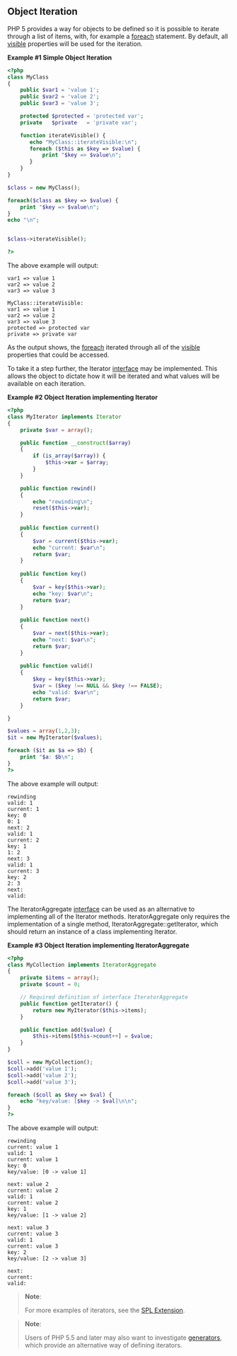 Object Iteration
----------------

PHP 5 provides a way for objects to be defined so it is possible to
iterate through a list of items, with, for example a
<a href="/control-structures/foreach.html" class="link">foreach</a>
statement. By default, all
<a href="/language/oop5/visibility.html" class="link">visible</a>
properties will be used for the iteration.

**Example \#1 Simple Object Iteration**

``` php
<?php
class MyClass
{
    public $var1 = 'value 1';
    public $var2 = 'value 2';
    public $var3 = 'value 3';

    protected $protected = 'protected var';
    private   $private   = 'private var';

    function iterateVisible() {
       echo "MyClass::iterateVisible:\n";
       foreach ($this as $key => $value) {
           print "$key => $value\n";
       }
    }
}

$class = new MyClass();

foreach($class as $key => $value) {
    print "$key => $value\n";
}
echo "\n";


$class->iterateVisible();

?>
```

The above example will output:

    var1 => value 1
    var2 => value 2
    var3 => value 3

    MyClass::iterateVisible:
    var1 => value 1
    var2 => value 2
    var3 => value 3
    protected => protected var
    private => private var

As the output shows, the
<a href="/control-structures/foreach.html" class="link">foreach</a>
iterated through all of the
<a href="/language/oop5/visibility.html" class="link">visible</a>
properties that could be accessed.

To take it a step further, the <span
class="interfacename">Iterator</span>
<a href="/language/oop5/interfaces.html" class="link">interface</a> may
be implemented. This allows the object to dictate how it will be
iterated and what values will be available on each iteration.

**Example \#2 Object Iteration implementing Iterator**

``` php
<?php
class MyIterator implements Iterator
{
    private $var = array();

    public function __construct($array)
    {
        if (is_array($array)) {
            $this->var = $array;
        }
    }

    public function rewind()
    {
        echo "rewinding\n";
        reset($this->var);
    }
  
    public function current()
    {
        $var = current($this->var);
        echo "current: $var\n";
        return $var;
    }
  
    public function key() 
    {
        $var = key($this->var);
        echo "key: $var\n";
        return $var;
    }
  
    public function next() 
    {
        $var = next($this->var);
        echo "next: $var\n";
        return $var;
    }
  
    public function valid()
    {
        $key = key($this->var);
        $var = ($key !== NULL && $key !== FALSE);
        echo "valid: $var\n";
        return $var;
    }

}

$values = array(1,2,3);
$it = new MyIterator($values);

foreach ($it as $a => $b) {
    print "$a: $b\n";
}
?>
```

The above example will output:

    rewinding
    valid: 1
    current: 1
    key: 0
    0: 1
    next: 2
    valid: 1
    current: 2
    key: 1
    1: 2
    next: 3
    valid: 1
    current: 3
    key: 2
    2: 3
    next:
    valid: 

The <span class="interfacename">IteratorAggregate</span>
<a href="/language/oop5/interfaces.html" class="link">interface</a> can
be used as an alternative to implementing all of the <span
class="interfacename">Iterator</span> methods. <span
class="interfacename">IteratorAggregate</span> only requires the
implementation of a single method, <span
class="methodname">IteratorAggregate::getIterator</span>, which should
return an instance of a class implementing <span
class="interfacename">Iterator</span>.

**Example \#3 Object Iteration implementing IteratorAggregate**

``` php
<?php
class MyCollection implements IteratorAggregate
{
    private $items = array();
    private $count = 0;

    // Required definition of interface IteratorAggregate
    public function getIterator() {
        return new MyIterator($this->items);
    }

    public function add($value) {
        $this->items[$this->count++] = $value;
    }
}

$coll = new MyCollection();
$coll->add('value 1');
$coll->add('value 2');
$coll->add('value 3');

foreach ($coll as $key => $val) {
    echo "key/value: [$key -> $val]\n\n";
}
?>
```

The above example will output:

    rewinding
    current: value 1
    valid: 1
    current: value 1
    key: 0
    key/value: [0 -> value 1]

    next: value 2
    current: value 2
    valid: 1
    current: value 2
    key: 1
    key/value: [1 -> value 2]

    next: value 3
    current: value 3
    valid: 1
    current: value 3
    key: 2
    key/value: [2 -> value 3]

    next:
    current:
    valid:

> **Note**:
>
> For more examples of iterators, see the
> <a href="/spl/iterators.html" class="link">SPL Extension</a>.

> **Note**:
>
> Users of PHP 5.5 and later may also want to investigate
> <a href="/language/generators.html" class="link">generators</a>, which
> provide an alternative way of defining iterators.
